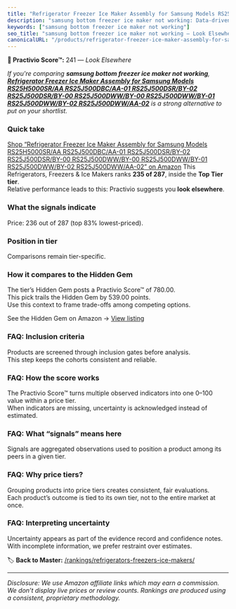 ```yaml
---
title: "Refrigerator Freezer Ice Maker Assembly for Samsung Models RS25H5000SR/AA RS25J500DBC/AA-01 RS25J500DSR/BY-02 RS25J500DSR/BY-00 RS25J500DWW/BY-00 RS25J500DWW/BY-01 RS25J500DWW/BY-02 RS25J500DWW/AA-02"
description: "samsung bottom freezer ice maker not working: Data-driven ranking using the Practivio Score™. Positioned by quality, value, demand, findability, momentum."
keywords: ["samsung bottom freezer ice maker not working"]
seo_title: "samsung bottom freezer ice maker not working — Look Elsewhere (2025)"
canonicalURL: "/products/refrigerator-freezer-ice-maker-assembly-for-samsung-models-rs25h5000sraa-rs25j500dbcaa-01-rs25j500dsrby-02-rs25j500dsrby-00-rs25j500dwwby-00-rs25j500dwwby-01-rs25j500dwwby-02-rs25j500dwwaa-02-B0FDH7DPYF/"
---
```


**🚫 Practivio Score™:** 241 — _Look Elsewhere_


*If you're comparing **samsung bottom freezer ice maker not working**, **[Refrigerator Freezer Ice Maker Assembly for Samsung Models RS25H5000SR/AA RS25J500DBC/AA-01 RS25J500DSR/BY-02 RS25J500DSR/BY-00 RS25J500DWW/BY-00 RS25J500DWW/BY-01 RS25J500DWW/BY-02 RS25J500DWW/AA-02](https://www.amazon.com/dp/B0FDH7DPYF?tag=practivio-20)** is a strong alternative to put on your shortlist.*
### Quick take
[Shop “Refrigerator Freezer Ice Maker Assembly for Samsung Models RS25H5000SR/AA RS25J500DBC/AA-01 RS25J500DSR/BY-02 RS25J500DSR/BY-00 RS25J500DWW/BY-00 RS25J500DWW/BY-01 RS25J500DWW/BY-02 RS25J500DWW/AA-02” on Amazon](https://www.amazon.com/dp/B0FDH7DPYF?tag=practivio-20)
This Refrigerators, Freezers & Ice Makers ranks **235 of 287**, inside the **Top Tier tier**.  
Relative performance leads to this: Practivio suggests you **look elsewhere**.

### What the signals indicate
Price: 236 out of 287 (top 83% lowest-priced).  

### Position in tier
Comparisons remain tier-specific.

### How it compares to the Hidden Gem
The tier’s Hidden Gem posts a Practivio Score™ of 780.00.  
This pick trails the Hidden Gem by 539.00 points.  
Use this context to frame trade-offs among competing options.  

See the Hidden Gem on Amazon → [View listing](https://www.amazon.com/dp/B07W48P1HK?tag=practivio-20)

### FAQ: Inclusion criteria
Products are screened through inclusion gates before analysis.  
This step keeps the cohorts consistent and reliable.

### FAQ: How the score works
The Practivio Score™ turns multiple observed indicators into one 0–100 value within a price tier.  
When indicators are missing, uncertainty is acknowledged instead of estimated.

### FAQ: What “signals” means here
Signals are aggregated observations used to position a product among its peers in a given tier.

### FAQ: Why price tiers?
Grouping products into price tiers creates consistent, fair evaluations.  
Each product’s outcome is tied to its own tier, not to the entire market at once.

### FAQ: Interpreting uncertainty
Uncertainty appears as part of the evidence record and confidence notes.  
With incomplete information, we prefer restraint over estimates.


🏷️ **Back to Master:** [/rankings/refrigerators-freezers-ice-makers/](/rankings/refrigerators-freezers-ice-makers/)

---
_Disclosure: We use Amazon affiliate links which may earn a commission. We don’t display live prices or review counts. Rankings are produced using a consistent, proprietary methodology._
